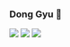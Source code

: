 ### Dong Gyu 👋

<img src="https://img.shields.io/badge/Android-3DDC84?style=flat-square&logo=Android&logoColor=white"/>
<img src="https://img.shields.io/badge/Django-092E20?style=flat-square&logo=Django&logoColor=black"/>
<img src="https://img.shields.io/badge/Python-3776AB?style=flat-square&logo=Python&logoColor=white"/>

